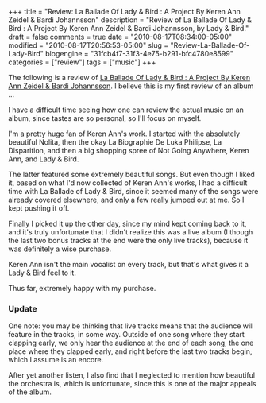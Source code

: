 +++
title = "Review: La Ballade Of Lady & Bird : A Project By Keren Ann Zeidel & Bardi Johannsson"
description = "Review of La Ballade Of Lady & Bird : A Project By Keren Ann Zeidel & Bardi Johannsson, by Lady & Bird."
draft = false
comments = true
date = "2010-08-17T08:34:00-05:00"
modified = "2010-08-17T20:56:53-05:00"
slug = "Review-La-Ballade-Of-Lady-Bird"
blogengine = "31fcb4f7-31f3-4e75-b291-bfc4780e8599"
categories = ["review"]
tags = ["music"]
+++

<div class="note">The following is a review of <a rel="external" href="http://www.amazon.com/Ballade-Lady-Bird-Project-Johannsson/dp/B003BB4VDW/ref=cm_cr_pr_product_top?tag=strivinglifen-20">La Ballade Of Lady &amp; Bird : A Project By Keren Ann Zeidel &amp; Bardi Johannsson</a>. I believe this is my first review of an album ...</div>
<p>I have a difficult time seeing how one can review the actual music on an album, since tastes are so personal, so I'll focus on myself.</p>
<p>I'm a pretty huge fan of Keren Ann's work. I started with the absolutely beautiful Nolita, then the okay La Biographie De Luka Philipse, La Disparition, and then a big shopping spree of Not Going Anywhere, Keren Ann, and Lady &amp; Bird.</p>
<p>The latter featured some extremely beautiful songs. But even though I liked it, based on what I'd now collected of Keren Ann's works, I had a difficult time with La Ballade of Lady &amp; Bird, since it seemed many of the songs were already covered elsewhere, and only a few really jumped out at me. So I kept pushing it off.</p>
<p>Finally I picked it up the other day, since my mind kept coming back to it, and it's truly unfortunate that I didn't realize this was a live album (I though the last two bonus tracks at the end were the only live tracks), because it was definitely a wise purchase.</p>
<p>Keren Ann isn't the main vocalist on every track, but that's what gives it a Lady &amp; Bird feel to it.</p>
<p>Thus far, extremely happy with my purchase.</p>
<h3>Update</h3>
<p>One note: you may be thinking that live tracks means that the audience will feature in the tracks, in some way. Outside of one song where they start clapping early, we only hear the audience at the end of each song, the one place where they clapped early, and right before the last two tracks begin, which I assume is an encore.</p>
<p>After yet another listen, I also find that I neglected to mention how beautiful the orchestra is, which is unfortunate, since this is one of the major appeals of the album.</p>
